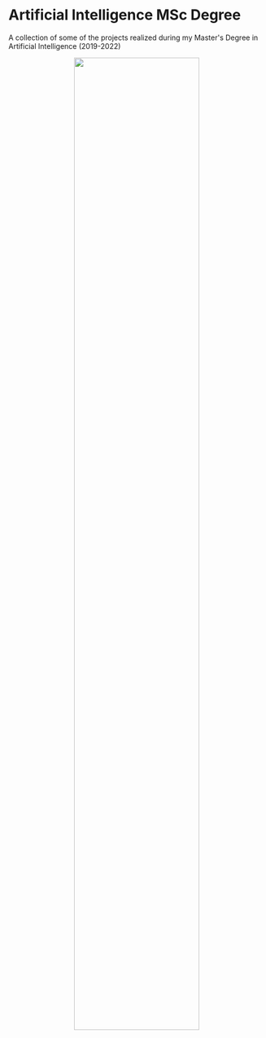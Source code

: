 # Artificial Intelligence MSc Degree
A collection of some of the projects realized during my Master's Degree in Artificial Intelligence (2019-2022)

<p align="center" width="100%">
    <img width="70%" src="https://user-images.githubusercontent.com/29335742/222961079-57245159-2e25-415a-97c9-a9abc54c4c0d.png"> 
</p>


